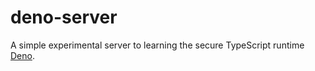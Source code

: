 # deno-server
 
A simple experimental server to learning the secure TypeScript runtime [Deno](https://deno.land/).
